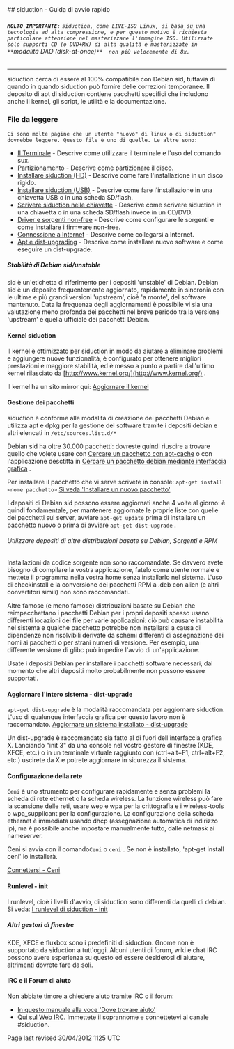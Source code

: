 <div id="main-page"></div>
<div class="divider" id="welcome-quick"></div>
## siduction - Guida di avvio rapido

###### **`MOLTO IMPORTANTE:`** `siduction, come LIVE-ISO Linux, si basa su una tecnologia ad alta compressione, e per questo motivo è richiesta particolare attenzione nel masterizzare l'immagine ISO. Utilizzate solo supporti CD (o DVD+RW) di alta qualità e masterizzate in **`modalità DAO (disk-at-once)`**  non più velocemente di 8x.` 


---

siduction cerca di essere al 100% compatibile con Debian sid, tuttavia di quando in quando siduction può fornire delle correzioni temporanee. Il deposito di apt di siduction contiene pacchetti specifici che includono anche il kernel, gli script, le utilità e la documentazione.

### File da leggere

`Ci sono molte pagine che un utente "nuovo" di linux o di siduction" dovrebbe leggere. Questo file è uno di quelle. Le altre sono:` 

+  [Il Terminale](term-konsole-it.htm#term-kon)  - Descrive come utilizzare il terminale e l'uso del comando sux.  
+  [Partizionamento](part-gparted-it.htm#partition)  - Descrive come partizionare il disco.  
+  [Installare siduction (HD)](hd-install-it.htm#install-prep)  - Descrive come fare l'installazione in un disco rigido.  
+  [Installare siduction (USB)](hd-install-opts-it.htm#usb-hd)  - Descrive come fare l'installazione in una chiavetta USB o in una scheda SD/flash.  
+  [Scrivere siduction nelle chiavette](hd-ins-opts-oos-it.htm#usb-hd#raw-usb)  - Descrive come scrivere siduction in una chiavetta o in una scheda SD/flash invece in un CD/DVD.  
+  [Driver e sorgenti non-free](nf-firm-it.htm#non-free-firmware)  - Descrive come configurare le sorgenti e come installare i firmware non-free.  
+  [Connessione a Internet](inet-ceni-it.htm#netcardconfig)  - Descrive come collegarsi a Internet.  
+  [Apt e dist-upgrading](sys-admin-apt-it.htm#apt-cook)  - Descrive come installare nuovo software e come eseguire un dist-upgrade.  

##### Stabilità di Debian sid/unstable

sid è un'etichetta di riferimento per i depositi 'unstable' di Debian. Debian sid è un deposito frequentemente aggiornato, rapidamente in sincronia con le ultime e più grandi versioni 'upstream', cioè 'a monte', del software mantenuto. Data la frequenza degli aggiornamenti è possibile vi sia una valutazione meno profonda dei pacchetti nel breve periodo tra la versione 'upstream' e quella ufficiale dei pacchetti Debian. 

#### Kernel siduction

Il kernel è ottimizzato per siduction in modo da aiutare a eliminare problemi e aggiungere nuove funzionalità, è configurato per ottenere migliori prestazioni e maggiore stabilità, ed è messo a punto a partire dall'ultimo kernel rilasciato da  [http://www.kernel.org/](http://www.kernel.org/)  .

Il kernel ha un sito mirror qui:  [Aggiornare il kernel](sys-admin-kern-upg-it.htm#kern-upgrade) 

#### Gestione dei pacchetti

siduction è conforme alle modalità di creazione dei pacchetti Debian e utilizza apt e dpkg per la gestione del software tramite i depositi debian e altri elencati in `/etc/sources.list.d/*` 

Debian sid ha oltre 30.000 pacchetti: dovreste quindi riuscire a trovare quello che volete usare con  [Cercare un pacchetto con apt-cache](sys-admin-apt-it.htm#apt-cache)  o con l'applicazione desctitta in  [Cercare un pacchetto debian mediante interfaccia grafica](sys-admin-apt-it.htm#gui-pacsea) .

Per installare il pacchetto che vi serve scrivete in console: `apt-get install <nome pacchetto>`   [Si veda 'Installare un nuovo pacchetto'](sys-admin-apt-it.htm#apt-install) 

I depositi di Debian sid possono essere aggiornati anche 4 volte al giorno: è quindi fondamentale, per mantenere aggiornate le proprie liste con quelle dei pacchetti sul server, avviare `apt-get update`  prima di installare un pacchetto nuovo o prima di avviare `apt-get dist-upgrade` .

###### Utilizzare depositi di altre distribuzioni basate su Debian, Sorgenti e RPM

 Installazioni da codice sorgente non sono raccomandate. Se davvero avete bisogno di compilare la vostra applicazione, fatelo come utente normale e mettete il programma nella vostra home senza installarlo nel sistema. L'uso di checkinstall e la conversione dei pacchetti RPM a .deb con alien (e altri convertitori simili) non sono raccomandati.

Altre famose (e meno famose) distribuzioni basate su Debian che reimpacchettano i pacchetti Debian per i propri depositi spesso usano differenti locazioni dei file per varie applicazioni: ciò può causare instabilità nel sistema e qualche pacchetto potrebbe non installarsi a causa di dipendenze non risolvibili derivate da schemi differenti di assegnazione dei nomi ai pacchetti o per strani numeri di versione. Per esempio, una differente versione di glibc può impedire l'avvio di un'applicazione.

Usate i depositi Debian per installare i pacchetti software necessari, dal momento che altri depositi molto probabilmente non possono essere supportati.

#### Aggiornare l'intero sistema - dist-upgrade

`apt-get dist-upgrade`  è la modalità raccomandata per aggiornare siduction. L'uso di qualunque interfaccia grafica per questo lavoro non è raccomandato.  [Aggiornare un sistema installato - dist-upgrade](sys-admin-apt-it.htm#apt-upgrade) 

Un dist-upgrade è raccomandato sia fatto al di fuori dell'interfaccia grafica X. Lanciando "init 3" da una console nel vostro gestore di finestre (KDE, XFCE, etc.) o in un terminale virtuale raggiunto con (ctrl+alt+F1, ctrl+alt+F2, etc.) uscirete da X e potrete aggiornare in sicurezza il sistema.

#### Configurazione della rete

`Ceni`  è uno strumento per configurare rapidamente e senza problemi la scheda di rete ethernet o la scheda wireless. La funzione wireless può fare la scansione delle reti, usare wep e wpa per la crittografia e i wireless-tools o wpa_supplicant per la configurazione. La configurazione della scheda ethernet è immediata usando dhcp (assegnazione automatica di indirizzo ip), ma è possibile anche impostare manualmente tutto, dalle netmask ai nameserver.

Ceni si avvia con il comando`Ceni`  o `ceni` . Se non è installato, 'apt-get install ceni' lo installerà. 

 [Connettersi - Ceni](inet-ceni-it.htm#netcardconfig) 

#### Runlevel - init

I runlevel, cioè i livelli d'avvio, di siduction sono differenti da quelli di debian. Si veda:  [I runlevel di siduction - init](sys-admin-gen-it.htm#init) 

##### Altri gestori di finestre

KDE, XFCE e fluxbox sono i predefiniti di siduction. Gnome non è supportato da siduction a tutt'oggi. Alcuni utenti di forum, wiki e chat IRC possono avere esperienza su questo ed essere desiderosi di aiutare, altrimenti dovrete fare da soli.

#### IRC e il Forum di aiuto

Non abbiate timore a chiedere aiuto tramite IRC o il forum:

+  [In questo manuale alla voce 'Dove trovare aiuto'](help-it.htm#help-gen)   
+  [Qui sul Web IRC.](http://thegrebs.com/oftc/)  Immettete il soprannome e connettetevi al canale #siduction.  

<div id="rev">Page last revised 30/04/2012 1125 UTC</div>

